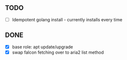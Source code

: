 ## TODO
- [ ] Idempotent golang install - currently installs every time

## DONE
- [x] base role: apt update/upgrade
- [x] swap falcon fetching over to aria2 list method
